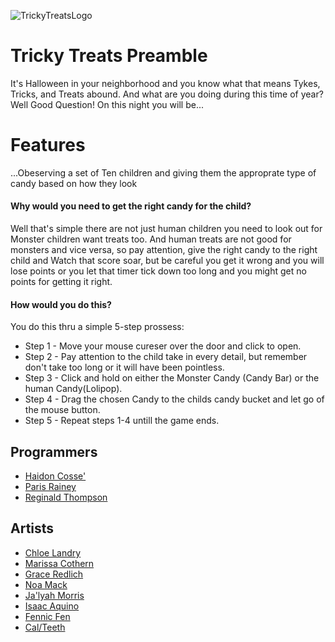 

![TrickyTreatsLogo](https://github.com/drew-aie/2024-MinorProduction-TrickyTreats/assets/142814756/0d8cd1b4-1fdd-498b-b480-6331c7ac2959)


# Tricky Treats Preamble

It's Halloween in your neighborhood and you know what that means Tykes, Tricks, and Treats abound. And what are you doing during this time of year? Well Good Question! On this night you will be...




# Features
...Obeserving a set of Ten children and giving them the approprate type of candy based on how they look

#### Why would you need to get the right candy for the child?

Well that's simple there are not just human children you need to look out for Monster children want treats too. And human treats are not good for monsters and vice versa, so pay attention, give the right candy to the right child and Watch that score soar, but be careful you get it wrong and you will lose points or you let that timer tick down too long and you might get no points for getting it right.

#### How would you do this?

You do this thru a simple 5-step prossess:
* Step 1 - Move your mouse cureser over the door and click to open.
* Step 2 - Pay attention to the child take in every detail, but remember don't take too long or it will have been pointless.
* Step 3 - Click and hold on either the Monster Candy (Candy Bar) or the human Candy(Lolipop).
* Step 4 - Drag the chosen Candy to the childs candy bucket and let go of the mouse button.
* Step 5 - Repeat steps 1-4 untill the game ends.

## Programmers

- [Haidon Cosse'](https://github.com/TheCompindium13)
- [Paris Rainey](https://github.com/ParisRainey)
- [Reginald Thompson](https://www.github.com/RJT800)
## Artists
- [Chloe Landry](https://www.artstation.com/chloelandry1)
- [Marissa Cothern](https://www.linkedin.com/in/marissa-cothern-133324289?utm_source=share&utm_campaign=share_via&utm_content=profile&utm_medium=ios_app)
- [Grace Redlich](https://www.linkedin.com/in/grace-redlich-38647828b?utm_source=share&utm_campaign=share_via&utm_content=profile&utm_medium=ios_app)
- [Noa Mack](https://www.linkedin.com/in/noa-mack-26909329a?lipi=urn%3Ali%3Apage%3Ad_flagship3_profile_view_base_contact_details%3Bf1Fu0YWgTjiqZ9I3ZbYvQA%3D%3D)
- [Ja'lyah Morris](https://www.linkedin.com/in/jalyah-morris-270048314?utm_source=share&utm_campaign=share_via&utm_content=profile&utm_medium=ios_app)
- [Isaac Aquino](https://www.linkedin.com/in/isaac-aquino-b567982b5/)
- [Fennic Fen](https://www.artstation.com/)
- [Cal/Teeth](https://www.artstation.com/mechmolar)
